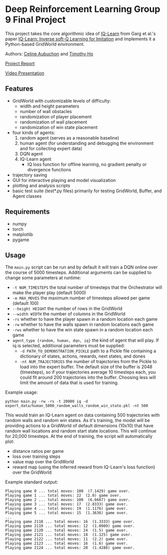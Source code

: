 # Deep Reinforcement Learning Group 9 Final Project
This project takes the core algorithmic idea of [IQ-Learn](https://div99.github.io/IQ-Learn) from Garg et al.'s paper [IQ-Learn: Inverse soft-Q Learning for Imitation](https://arxiv.org/abs/2106.12142) and implements it a Python-based GridWorld environment.

Authors: [Celine Aubuchon](https://github.com/celine-aubuchon) and [Timothy Ho](https://github.com/syntactic) 

[Project Report](https://github.com/syntactic/DeepReinforcementLearning/blob/main/Group9_FinalProject/ImplementingInverseQLearning_Aubuchon_Ho.pdf)

[Video Presentation](https://github.com/syntactic/DeepReinforcementLearning/blob/main/Group9_FinalProject/ImplementingInverseQLearning_Aubuchon_Ho.m4v)

## Features
 - GridWorld with customizable levels of difficulty:
    * width and height parameters
    * number of wall obstacles
    * randomization of player placement
    * randomization of wall placement
    * randomization of win state placement
 - four kinds of agents:
    1. random agent (serves as a reasonable baseline)
    2. human agent (for understanding and debugging the environment and for collecting expert data)
    3. DQN agent
    4. IQ-Learn agent
        - IQ loss function for offline learning, no gradient penalty or divergence functions
- trajectory saving 
- GUI for interactive playing and model visualization
- plotting and analysis scripts
- basic test suite (test*.py files) primarily for testing GridWorld, Buffer, and Agent classes

## Requirements
- numpy
- torch
- matplotlib
- pygame
## Usage

The `main.py` script can be run and by default it will train a DQN online over the course of 5000 timesteps. Additional arguments can be supplied to change some parameters at runtime:
 - `-t NUM_TIMESTEPS` the total number of timesteps that the Orchestrator will make the player play (default 5000)
 - `-m MAX_MOVES` the maximum number of timesteps allowed per game (default 100)
 - `--height HEIGHT` the number of rows in the GridWorld
 - `--width WIDTH` the number of columns in the GridWorld
 - `-rs` whether to have the player spawn in a random location each game
 - `-rw` whether to have the walls spawn in random locations each game
 - `-rws` whether to have the win state spawn in a random location each game
 - `agent_type {random, human, dqn, iq}` the kind of agent that will play. If iq is selected, additional parameters must be supplied:
    - `-d PATH_TO_DEMONSTRATION_PICKLE` path to a Pickle file containing a dictionary of states, actions, rewards, next states, and dones
    - `-nt NUM_TRAJECTORIES` the number of trajectories from the Pickle to load into the expert buffer. The default size of the buffer is 2048 (timesteps), so if your trajectories average 10 timesteps each, you could fit around 200 trajectories into the buffer. Choosing less will limit the amount of data that is used for training.

Example usage:

`python main.py -rw -rs -t 20000 iq -d expert_data/human_5000_random_walls_random_win_state.pkl -nt 500`

This would train an IQ-Learn agent on data containing 500 trajectories with random walls and random win states. As it's training, the model will be providing actions to a GridWorld of default dimensions (10x10) that have random wall locations and random start state locations. This will continue for 20,000 timesteps. At the end of training, the script will automatically plot:
- distance ratios per game
- loss over training steps
- value map over the GridWorld
- reward map (using the inferred reward from IQ-Learn's loss function) over the GridWorld

Example standard output:
```
Playing game 0 ... total moves: 100  (7.1429) game over.
Playing game 1 ... total moves: 22  (2.0) game over.
Playing game 2 ... total moves: 100  (6.6667) game over.
Playing game 3 ... total moves: 17  (2.8333) game over.
Playing game 4 ... total moves: 19  (1.1176) game over.
Playing game 5 ... total moves: 15  (1.3636) game over.
...
Playing game 2118 ... total moves: 16  (1.3333) game over.
Playing game 2119 ... total moves: 12  (1.0909) game over.
Playing game 2120 ... total moves: 24  (1.5) game over.
Playing game 2121 ... total moves: 18  (1.125) game over.
Playing game 2122 ... total moves: 11  (2.2) game over.
Playing game 2123 ... total moves: 16  (1.6) game over.
Playing game 2124 ... total moves: 20  (1.4286) game over.
```
